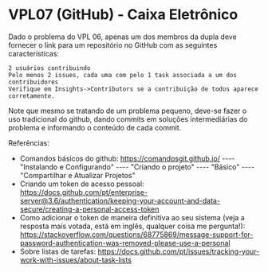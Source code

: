 # VPL07 (GitHub) - Caixa Eletrônico

Dado o problema do VPL 06, apenas um dos membros da dupla deve fornecer o link para um repositório no GitHub com as seguintes características:

    2 usuários contribuindo
    Pelo menos 2 issues, cada uma com pelo 1 task associada a um dos contribuidores
    Verifique em Insights->Contributors se a contribuição de todos aparece corretamente.

Note que mesmo se tratando de um problema pequeno, deve-se fazer o uso tradicional do github, dando commits em soluções intermediárias do problema e informando o conteúdo de cada commit.

Referências:
- Comandos básicos do github: https://comandosgit.github.io/
---- "Instalando e Configurando"
---- "Criando o projeto"
---- "Básico"
---- "Compartilhar e Atualizar Projetos"
- Criando um token de acesso pessoal: https://docs.github.com/pt/enterprise-server@3.6/authentication/keeping-your-account-and-data-secure/creating-a-personal-access-token
- Como adicionar o token de maneira definitiva ao seu sistema (veja a resposta mais votada, está em inglês, qualquer coisa me pergunta!): https://stackoverflow.com/questions/68775869/message-support-for-password-authentication-was-removed-please-use-a-personal
- Sobre listas de tarefas: https://docs.github.com/pt/issues/tracking-your-work-with-issues/about-task-lists
